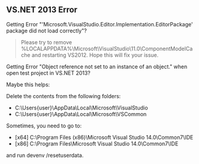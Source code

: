 VS.NET 2013 Error
---

Getting Error "'Microsoft.VisualStudio.Editor.Implementation.EditorPackage' package did not load correctly"?

>Please try to remove %LOCALAPPDATA%\Microsoft\VisualStudio\11.0\ComponentModelCache and restarting VS2012. Hope this will fix your issue.


Getting Error "Object reference not set to an instance of an object." when open test project in VS.NET 2013?

Maybe this helps:

Delete the contents from the following folders:

* C:\Users\{user}\AppData\Local\Microsoft\VisualStudio
* C:\Users\{user}\AppData\Local\Microsoft\VSCommon

Sometimes, you need to go to:

* [x64] C:\Program Files (x86)\Microsoft Visual Studio 14.0\Common7\IDE
* [x86] C:\Program Files\Microsoft Visual Studio 14.0\Common7\IDE

and run devenv /resetuserdata.
